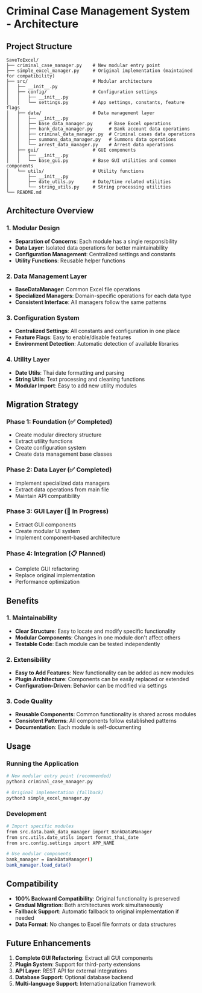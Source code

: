 # Criminal Case Management System - Architecture

## Project Structure

```
SaveToExcel/
├── criminal_case_manager.py    # New modular entry point
├── simple_excel_manager.py     # Original implementation (maintained for compatibility)
├── src/                        # Modular architecture
│   ├── __init__.py
│   ├── config/                 # Configuration settings
│   │   ├── __init__.py
│   │   └── settings.py         # App settings, constants, feature flags
│   ├── data/                   # Data management layer
│   │   ├── __init__.py
│   │   ├── base_data_manager.py      # Base Excel operations
│   │   ├── bank_data_manager.py      # Bank account data operations
│   │   ├── criminal_data_manager.py  # Criminal cases data operations
│   │   ├── summons_data_manager.py   # Summons data operations
│   │   └── arrest_data_manager.py    # Arrest data operations
│   ├── gui/                    # GUI components
│   │   ├── __init__.py
│   │   └── base_gui.py         # Base GUI utilities and common components
│   └── utils/                  # Utility functions
│       ├── __init__.py
│       ├── date_utils.py       # Date/time related utilities
│       └── string_utils.py     # String processing utilities
└── README.md
```

## Architecture Overview

### 1. Modular Design
- **Separation of Concerns**: Each module has a single responsibility
- **Data Layer**: Isolated data operations for better maintainability
- **Configuration Management**: Centralized settings and constants
- **Utility Functions**: Reusable helper functions

### 2. Data Management Layer
- **BaseDataManager**: Common Excel file operations
- **Specialized Managers**: Domain-specific operations for each data type
- **Consistent Interface**: All managers follow the same patterns

### 3. Configuration System
- **Centralized Settings**: All constants and configuration in one place
- **Feature Flags**: Easy to enable/disable features
- **Environment Detection**: Automatic detection of available libraries

### 4. Utility Layer
- **Date Utils**: Thai date formatting and parsing
- **String Utils**: Text processing and cleaning functions
- **Modular Import**: Easy to add new utility modules

## Migration Strategy

### Phase 1: Foundation (✅ Completed)
- Create modular directory structure
- Extract utility functions
- Create configuration system
- Create data management base classes

### Phase 2: Data Layer (✅ Completed)
- Implement specialized data managers
- Extract data operations from main file
- Maintain API compatibility

### Phase 3: GUI Layer (🔄 In Progress)
- Extract GUI components
- Create modular UI system
- Implement component-based architecture

### Phase 4: Integration (📋 Planned)
- Complete GUI refactoring
- Replace original implementation
- Performance optimization

## Benefits

### 1. Maintainability
- **Clear Structure**: Easy to locate and modify specific functionality
- **Modular Components**: Changes in one module don't affect others
- **Testable Code**: Each module can be tested independently

### 2. Extensibility
- **Easy to Add Features**: New functionality can be added as new modules
- **Plugin Architecture**: Components can be easily replaced or extended
- **Configuration-Driven**: Behavior can be modified via settings

### 3. Code Quality
- **Reusable Components**: Common functionality is shared across modules
- **Consistent Patterns**: All components follow established patterns
- **Documentation**: Each module is self-documenting

## Usage

### Running the Application
```bash
# New modular entry point (recommended)
python3 criminal_case_manager.py

# Original implementation (fallback)
python3 simple_excel_manager.py
```

### Development
```bash
# Import specific modules
from src.data.bank_data_manager import BankDataManager
from src.utils.date_utils import format_thai_date
from src.config.settings import APP_NAME

# Use modular components
bank_manager = BankDataManager()
bank_manager.load_data()
```

## Compatibility

- **100% Backward Compatibility**: Original functionality is preserved
- **Gradual Migration**: Both architectures work simultaneously
- **Fallback Support**: Automatic fallback to original implementation if needed
- **Data Format**: No changes to Excel file formats or data structures

## Future Enhancements

1. **Complete GUI Refactoring**: Extract all GUI components
2. **Plugin System**: Support for third-party extensions
3. **API Layer**: REST API for external integrations
4. **Database Support**: Optional database backend
5. **Multi-language Support**: Internationalization framework